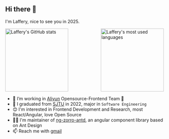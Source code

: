 ## Hi there 👋

I'm Laffery, nice to see you in 2025.

<section style="display: flex;flex-direction: row;justify-content: space-between;align-items: center;">
  <a href="https://github-readme-stats.vercel.app/api?username=Laffery&show_icons=true&count_private=true">
    <img alt="Laffery's GitHub stats" src="https://github-readme-stats.vercel.app/api?username=Laffery&show_icons=true&count_private=true" height="200px"/>
  </a>

  <a href='https://github-readme-stats.vercel.app/api/top-langs/?username=Laffery&layout=compact&hide=css,scss,less,html&exclude_repo=cse-labs,ics-labs,lathe-work&langs_count=8'>
    <img alt="Laffery's most used languages" src="https://github-readme-stats.vercel.app/api/top-langs/?username=Laffery&layout=compact&hide=css,scss,less,html&exclude_repo=cse-labs,ics-labs,lathe-work&langs_count=8" height="200px"/>
  </a>
</section>
  
- 🔭 I’m working in [Aliyun](https://aliyun.com/) Opensource-Frontend Team 🧐
- 🌱 I graduated from [SJTU](https://www.sjtu.edu.cn/) in 2022, major in `Software Engineering`
- 😊 I'm interested in Frontend Development and Research, most React/Angular, love Open Source
- 🧑‍💻 I'm maintainer of [ng-zorro-antd](https://github.com/NG-ZORRO/ng-zorro-antd), an angular component library based on Ant Design
- 📫 Reach me with [gmail](mailto:laffery86@gmail.com)
